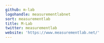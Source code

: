 ```yaml
---
github: m-lab
logohandle: measurementlabnet
sort: measurementlab
title: M-Lab
twitter: measurementlab
website: 'https://www.measurementlab.net/'
---
```

